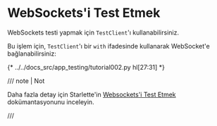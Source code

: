 # WebSockets'i Test Etmek

WebSockets testi yapmak için `TestClient`'ı kullanabilirsiniz.

Bu işlem için, `TestClient`'ı bir `with` ifadesinde kullanarak WebSocket'e bağlanabilirsiniz:

{* ../../docs_src/app_testing/tutorial002.py hl[27:31] *}

/// note | Not

Daha fazla detay için Starlette'in <a href="https://www.starlette.dev/staticfiles/" class="external-link" target="_blank">Websockets'i Test Etmek</a> dokümantasyonunu inceleyin.

///

